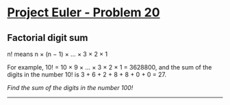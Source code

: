 [Project Euler - Problem 20](https://projecteuler.net/problem=20)
======

Factorial digit sum
------

n! means n × (n − 1) × ... × 3 × 2 × 1

For example, 10! = 10 × 9 × ... × 3 × 2 × 1 = 3628800,
and the sum of the digits in the number 10! is 3 + 6 + 2 + 8 + 8 + 0 + 0 = 27.

*Find the sum of the digits in the number 100!*

------
